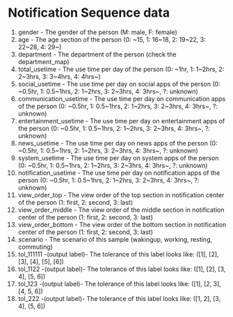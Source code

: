 # Notification Sequence data

1. gender - The gender of the person (M: male, F: female)
2. age - The age section of the person (0: ~15, 1: 16~18, 2: 19~22, 3: 22~28, 4: 29~)
3. department - The department of the person (check the department_map)
4. total_usetime - The use time per day of the person (0: ~1hr, 1: 1~2hrs, 2: 2~3hrs, 3: 3~4hrs, 4: 4hrs~)
5. social_usetime - The use time per day on social apps of the person (0: ~0.5hr, 1: 0.5~1hrs, 2: 1~2hrs, 3: 2~3hrs, 4: 3hrs~, ?: unknown)
6. communication_usetime - The use time per day on communication apps of the person (0: ~0.5hr, 1: 0.5~1hrs, 2: 1~2hrs, 3: 2~3hrs, 4: 3hrs~, ?: unknown)
7. entertainment_usetime - The use time per day on entertainment apps of the person (0: ~0.5hr, 1: 0.5~1hrs, 2: 1~2hrs, 3: 2~3hrs, 4: 3hrs~, ?: unknown)
8. news_usetime - The use time per day on news apps of the person (0: ~0.5hr, 1: 0.5~1hrs, 2: 1~2hrs, 3: 2~3hrs, 4: 3hrs~, ?: unknown)
9. system_usetime - The use time per day on system apps of the person (0: ~0.5hr, 1: 0.5~1hrs, 2: 1~2hrs, 3: 2~3hrs, 4: 3hrs~, ?: unknown)
10. notification_usetime - The use time per day on notification apps of the person (0: ~0.5hr, 1: 0.5~1hrs, 2: 1~2hrs, 3: 2~3hrs, 4: 3hrs~, ?: unknown)
11. view_order_top - The view order of the top section in notification center of the person (1: first, 2: second, 3: last)
12. view_order_middle - The view order of the middle section in notification center of the person (1: first, 2: second, 3: last)
13. view_order_bottom - The view order of the bottom section in notification center of the person (1: first, 2: second, 3: last)
14. scenario - The scenario of this sample (wakingup, working, resting, commuting)
15. tol_111111 -(output label)- The tolerance of this label looks like: ([1], [2], [3], [4], [5], [6])
16. tol_1122 -(output label)- The tolerance of this label looks like: ([1], [2], [3, 4], [5, 6])
17. tol_123 -(output label)- The tolerance of this label looks like: ([1], [2, 3], [4, 5, 6])
18. tol_222 -(output label)- The tolerance of this label looks like: ([1, 2], [3, 4], [5, 6])
